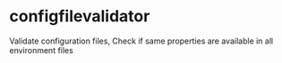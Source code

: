 # configfilevalidator
Validate configuration files, Check if same properties are available in all environment files
